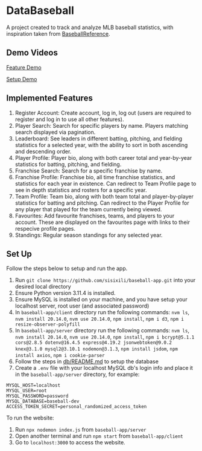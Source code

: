 # DataBaseball

A project created to track and analyze MLB baseball statistics, with inspiration taken from [BaseballReference](https://www.baseball-reference.com/).

## Demo Videos

[Feature Demo](https://drive.google.com/file/d/16P-L0qlSNGKabFKaUxFZ9OpLhzYxTgnM/view?usp=sharing)

[Setup Demo](https://drive.google.com/file/d/1X_w3iSUIZSOpsjB1Q-FAhmlAau5o5cmL/view?usp=sharing)

## Implemented Features

1. Register Account: Create account, log in, log out (users are required to register and log in to use all other features).
2. Player Search: Search for specific players by name. Players matching search displayed via pagination.
3. Leaderboard: See leaders in different batting, pitching, and fielding statistics for a selected year, with the ability to sort in both ascending and descending order.
4. Player Profile: Player bio, along with both career total and year-by-year statistics for batting, pitching, and fielding.
5. Franchise Search: Search for a specific franchise by name.
6. Franchise Profile: Franchise bio, all time franchise statistics, and statistics for each year in existence. Can redirect to Team Profile page to see in depth statistics and rosters for a specific year.
7. Team Profile: Team bio, along with both team total and player-by-player statistics for batting and pitching. Can redirect to the Player Profile for any player that played for the team currently being viewed.
8. Favourites: Add favourite franchises, teams, and players to your account. These are displayed on the favourites page with links to their respecive profile pages.
9. Standings: Regular season standings for any selected year.

## Set Up

Follow the steps below to setup and run the app. 

1. Run `git clone https://github.com/sisixili/baseball-app.git` into your desired local directory
2. Ensure Python version 3.11.4 is installed.
3. Ensure MySQL is installed on your machine, and you have setup your localhost server, root user (and associated password)
4. In `baseball-app/client` directory run the following commands: `nvm ls`, `nvm install 20.14.0`, `nvm use 20.14.0`, `npm install`, `npm i d3`, `npm i resize-observer-polyfill`
5. In `baseball-app/server` directory run the following commands: `nvm ls`, `nvm install 20.14.0`, `nvm use 20.14.0`, `npm install`, `npm i bcrypt@5.1.1 cors@2.8.5 dotenv@16.4.5 express@4.19.2 jsonwebtoken@9.0.2 knex@3.1.0 mysql2@3.10.1 nodemon@3.1.3`, `npm install jsdom`, `npm install axios`, `npm i cookie-parser`
6. Follow the steps in [db/README.md](https://github.com/sisixili/baseball-app/blob/master/db/README.md) to setup the database
7. Create a `.env` file with your localhost MySQL db's login info and place it in the `baseball-app/server` directory, for example:
```
MYSQL_HOST=localhost
MYSQL_USER=root
MYSQL_PASSWORD=password
MYSQL_DATABASE=baseball-dev
ACCESS_TOKEN_SECRET=personal_randomized_access_token
```
To run the website:
1. Run `npx nodemon index.js` from `baseball-app/server`
2. Open another terminal and run `npm start` from `baseball-app/client`
3. Go to `localhost:3000` to access the website.
